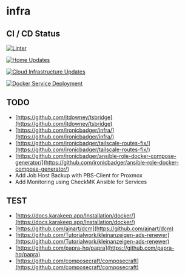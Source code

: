 # infra

## CI / CD Status

[![Linter](https://github.com/thost96/infra/actions/workflows/superlinter.yml/badge.svg)](https://github.com/thost96/infra/actions/workflows/superlinter.yml)

[![Home Updates](https://github.com/thost96/infra/actions/workflows/home.yml/badge.svg)](https://github.com/thost96/infra/actions/workflows/home.yml)

[![Cloud Infrastructure Updates](https://github.com/thost96/infra/actions/workflows/cloud.yml/badge.svg)](https://github.com/thost96/infra/actions/workflows/cloud.yml)

[![Docker Service Deployment](https://github.com/thost96/infra/actions/workflows/deploy.yml/badge.svg)](https://github.com/thost96/infra/actions/workflows/deploy.yml)

## TODO

- [https://github.com/jtdowney/tsbridge](https://github.com/jtdowney/tsbridge)
- [https://github.com/ironicbadger/infra/](https://github.com/ironicbadger/infra/)
- [https://github.com/ironicbadger/tailscale-routes-fix/](https://github.com/ironicbadger/tailscale-routes-fix/)
- [https://github.com/ironicbadger/ansible-role-docker-compose-generator/](https://github.com/ironicbadger/ansible-role-docker-compose-generator/)
- Add Job Host Backup with PBS-Client for Proxmox
- Add Monitoring using CheckMK Ansible for Services

## TEST

- [https://docs.karakeep.app/Installation/docker/](https://docs.karakeep.app/Installation/docker/)
- [https://github.com/ajnart/dcm](https://github.com/ajnart/dcm)
- [https://github.com/Tutorialwork/kleinanzeigen-ads-renewer](https://github.com/Tutorialwork/kleinanzeigen-ads-renewer)
- [https://github.com/papra-hq/papra](https://github.com/papra-hq/papra)
- [https://github.com/composecraft/composecraft](https://github.com/composecraft/composecraft)
